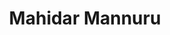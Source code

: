 ---
title: Mahidar Mannuru
layout: fellow
img: https://avatars.githubusercontent.com/u/81514511?v=4
location: Thatiparthi, IN
email: x@x.x
linkedin: xx
twitter: xx
github: https://github.com/MahidharMannuru5
description: xx
university: xx
interests: xx
programming-languages: xx
---